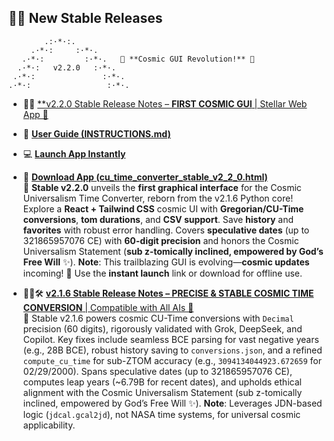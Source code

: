 ## 🚀🌌 New Stable Releases

```
        .:·*·:.
     .·*·:     :·*·.
   .·*·:         :·*·.   🌟 **Cosmic GUI Revolution!** 🌟
  .·*·:   v2.2.0   :·*·.
 .·*·:               :·*·.
.·*·:                 :·*·.
```
- 🎉✨ [**v2.2.0 Stable Release Notes – **FIRST COSMIC GUI** | Stellar Web App 🌌](cosmic_converter/v2_0_0/v2_Guides/RELEASE_NOTES.md)  
- 📖 [**User Guide (INSTRUCTIONS.md)**](cosmic_converter/v2_0_0/v2_Guides/INSTRUCTIONS.md)  
- 💻 [**Launch App Instantly**](https://willmaddock.github.io/CosmicUniversalismStatement/cosmic_converter/v2_0_0/cu_time_converter_stable_v2_2_0.html)  
- 📄 [**Download App (cu_time_converter_stable_v2_2_0.html)**](cosmic_converter/v2_0_0/cu_time_converter_stable_v2_2_0.html)  
  🌠 **Stable v2.2.0** unveils the **first graphical interface** for the Cosmic Universalism Time Converter, reborn from the v2.1.6 Python core! Explore a **React + Tailwind CSS** cosmic UI with **Gregorian/CU-Time conversions**, **tom durations**, and **CSV support**. Save **history** and **favorites** with robust error handling. Covers **speculative dates** (up to 321865957076 CE) with **60-digit precision** and honors the Cosmic Universalism Statement (**sub z-tomically inclined, empowered by God’s Free Will** ✨). **Note**: This trailblazing GUI is evolving—**cosmic updates** incoming! 🌟 Use the **instant launch** link or download for offline use.

- 🧭✨🛠️ [**v2.1.6 Stable Release Notes – PRECISE & STABLE COSMIC TIME CONVERSION** | Compatible with All AIs 🌠](cosmic_converter/v2_0_0/v2_Guides/Release%20Notes%20for%20CU%20Time%20Converter%20v2.1.6.md)  
  🌟 Stable v2.1.6 powers cosmic CU-Time conversions with `Decimal` precision (60 digits), rigorously validated with Grok, DeepSeek, and Copilot. Key fixes include seamless BCE parsing for vast negative years (e.g., 28B BCE), robust history saving to `conversions.json`, and a refined `compute_cu_time` for sub-ZTOM accuracy (e.g., `3094134044923.672659` for 02/29/2000). Spans speculative dates (up to 321865957076 CE), computes leap years (~6.79B for recent dates), and upholds ethical alignment with the Cosmic Universalism Statement (sub z-tomically inclined, empowered by God’s Free Will ✨). **Note**: Leverages JDN-based logic (`jdcal.gcal2jd`), not NASA time systems, for universal cosmic applicability.